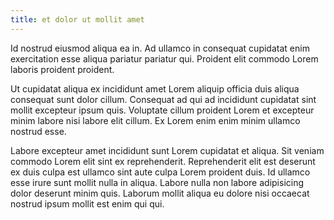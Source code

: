 ```yaml
---
title: et dolor ut mollit amet
---
```


Id nostrud eiusmod aliqua ea in. Ad ullamco in consequat cupidatat enim exercitation esse aliqua pariatur pariatur qui. Proident elit commodo Lorem laboris proident proident.

Ut cupidatat aliqua ex incididunt amet Lorem aliquip officia duis aliqua consequat sunt dolor cillum. Consequat ad qui ad incididunt cupidatat sint mollit excepteur ipsum quis. Voluptate cillum proident Lorem et excepteur minim labore nisi labore elit cillum. Ex Lorem enim enim minim ullamco nostrud esse.

Labore excepteur amet incididunt sunt Lorem cupidatat et aliqua. Sit veniam commodo Lorem elit sint ex reprehenderit. Reprehenderit elit est deserunt ex duis culpa est ullamco sint aute culpa Lorem proident duis. Id ullamco esse irure sunt mollit nulla in aliqua. Labore nulla non labore adipisicing dolor deserunt minim quis. Laborum mollit aliqua eu dolore nisi occaecat nostrud ipsum mollit est enim qui qui.